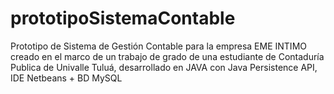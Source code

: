 # prototipoSistemaContable
Prototipo de Sistema de Gestión Contable para la empresa EME INTIMO creado en el marco de un trabajo de grado de una estudiante de Contaduría Publica de Univalle Tuluá, desarrollado en JAVA con Java Persistence API, IDE Netbeans + BD MySQL
